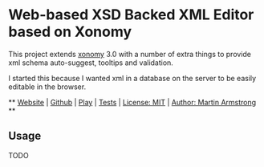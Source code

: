 # Web-based XSD Backed XML Editor based on Xonomy

This project extends [xonomy](http://www.lexiconista.com/xonomy/) 3.0 with a number of extra things to provide xml schema auto-suggest, tooltips and validation.  

I started this because I wanted xml in a database on the server to be easily editable in the browser.

**
[Website](https://martbox.github.io/mbx/web-xml/index.html) | 
[Github](https://github.com/martbox/web-xml) | 
[Play](https://martbox.github.io/web-xml/play.html) | 
[Tests](https://martbox.github.io/web-xml/test/test.html) | 
[License: MIT](http://www.opensource.org/licenses/mit-license.php) | 
[Author: Martin Armstrong](https://www.linkedin.com/in/martin-armstrong/)
**

## Usage ##

TODO